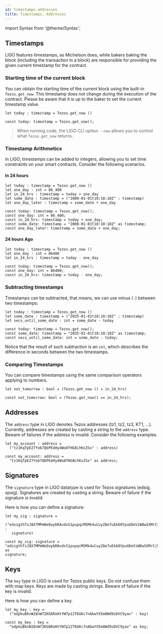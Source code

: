 ```yaml
---
id: timestamps-addresses
title: Timestamps, Addresses
---
```


import Syntax from '@theme/Syntax';

## Timestamps

LIGO features timestamps, as Michelson does, while bakers baking the
block (including the transaction in a block) are responsible for
providing the given current timestamp for the contract.

### Starting time of the current block

You can obtain the starting time of the current block using the
built-in `Tezos.get_now`. This timestamp does not change during the execution
of the contract. Please be aware that it is up to the baker to set the
current timestamp value.

<Syntax syntax="cameligo">

```cameligo group=a
let today : timestamp = Tezos.get_now ()
```

</Syntax>

<Syntax syntax="jsligo">

```jsligo group=a
const today: timestamp = Tezos.get_now();
```

</Syntax>


> When running code, the LIGO CLI option `--now`
> allows you to control what `Tezos.get_now` returns.

### Timestamp Arithmetics

In LIGO, timestamps can be added to integers, allowing you to set time
constraints on your smart contracts. Consider the following scenarios.

#### In 24 hours


<Syntax syntax="cameligo">

```cameligo group=b
let today : timestamp = Tezos.get_now ()
let one_day : int = 86_400
let in_24_hrs : timestamp = today + one_day
let some_date : timestamp = ("2000-01-01t10:10:10Z" : timestamp)
let one_day_later : timestamp = some_date + one_day
```

</Syntax>

<Syntax syntax="jsligo">

```jsligo group=b
const today: timestamp = Tezos.get_now();
const one_day: int = 86_400;
const in_24_hrs: timestamp = today + one_day;
const some_date: timestamp = "2000-01-01t10:10:10Z" as timestamp;
const one_day_later: timestamp = some_date + one_day;
```

</Syntax>


#### 24 hours Ago


<Syntax syntax="cameligo">

```cameligo group=c
let today : timestamp = Tezos.get_now ()
let one_day : int = 86400
let in_24_hrs : timestamp = today - one_day
```

</Syntax>

<Syntax syntax="jsligo">

```jsligo group=c
const today: timestamp = Tezos.get_now();
const one_day: int = 86400;
const in_24_hrs: timestamp = today - one_day;
```

</Syntax>

### Subtracting timestamps

Timestamps can be subtracted, that means, we can use minus (`-`) between two timestamps:

<Syntax syntax="cameligo">

```cameligo group=g
let today : timestamp = Tezos.get_now ()
let some_date : timestamp = ("2035-01-01t10:10:10Z" : timestamp)
let secs_until_some_date : int = some_date - today
```

</Syntax>

<Syntax syntax="jsligo">

```jsligo group=g
const today: timestamp = Tezos.get_now();
const some_date: timestamp = "2035-01-01t10:10:10Z" as timestamp;
const secs_until_some_date: int = some_date - today;
```

</Syntax>

Notice that the result of such subtraction is an `int`, which describes the difference in seconds between the two timestamps.

### Comparing Timestamps

You can compare timestamps using the same comparison operators
applying to numbers.


<Syntax syntax="cameligo">

```cameligo group=c
let not_tomorrow : bool = (Tezos.get_now () = in_24_hrs)
```

</Syntax>

<Syntax syntax="jsligo">

```jsligo group=c
const not_tomorrow: bool = (Tezos.get_now() == in_24_hrs);
```

</Syntax>


## Addresses

The `address` type in LIGO denotes Tezos addresses (tz1, tz2, tz3,
KT1, ...). Currently, addresses are created by casting a string to the
`address` type. Beware of failures if the address is invalid. Consider
the following examples.


<Syntax syntax="cameligo">

```cameligo group=d
let my_account : address =
  ("tz1KqTpEZ7Yob7QbPE4Hy4Wo8fHG8LhKxZSx" : address)
```

</Syntax>

<Syntax syntax="jsligo">

```jsligo group=d
const my_account: address =
  "tz1KqTpEZ7Yob7QbPE4Hy4Wo8fHG8LhKxZSx" as address;
```

</Syntax>


## Signatures

The `signature` type in LIGO datatype is used for Tezos signatures
(edsig, spsig). Signatures are created by casting a string. Beware of
failure if the signature is invalid.

Here is how you can define a signature:

<Syntax syntax="cameligo">

```cameligo group=e
let my_sig : signature =
   ("edsigthTzJ8X7MPmNeEwybRAvdxS1pupqcM5Mk4uCuyZAe7uEk68YpuGDeViW8wSXMrCi5CwoNgqs8V2w8ayB5dMJzrYCHhD8C7" :
   signature)
```

</Syntax>

<Syntax syntax="jsligo">

```jsligo group=e
const my_sig: signature =
"edsigthTzJ8X7MPmNeEwybRAvdxS1pupqcM5Mk4uCuyZAe7uEk68YpuGDeViW8wSXMrCi5CwoNgqs8V2w8ayB5dMJzrYCHhD8C7" as
signature;
```

</Syntax>


## Keys

The `key` type in LIGO is used for Tezos public keys. Do not confuse
them with map keys. Keys are made by casting strings. Beware of
failure if the key is invalid.

Here is how you can define a key.

<Syntax syntax="cameligo">

```cameligo group=f
let my_key : key =
  ("edpkuBknW28nW72KG6RoHtYW7p12T6GKc7nAbwYX5m8Wd9sDVC9yav" : key)
```

</Syntax>

<Syntax syntax="jsligo">

```jsligo group=f
const my_key : key =
  "edpkuBknW28nW72KG6RoHtYW7p12T6GKc7nAbwYX5m8Wd9sDVC9yav" as key;
```

</Syntax>

<!-- updated use of entry -->
